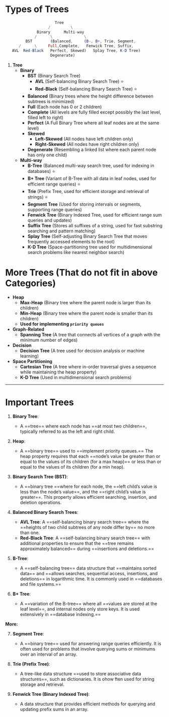 
# Types of Trees


```mathematica
                      Tree
                   /         \
              Binary      Multi-way 
             /      \              \
         BST        (Balanced,     (B-, B+, Trie, Segment,
      /      \     Full,Complete,   Fenwick Tree, Suffix, 
   AVL  Red-Black   Perfect, Skewed)   Splay Tree, K-D Tree)
                    Degenerate)
```


1. **Tree**
    - **Binary**
        - **BST** (Binary Search Tree)
            - **AVL** (Self-balancing Binary Search Tree) ⭐
            - **Red-Black** (Self-balancing Binary Search Tree) ⭐
        - **Balanced** (Binary trees where the height difference between subtrees is minimized)
        - **Full** (Each node has 0 or 2 children)
        - **Complete** (All levels are fully filled except possibly the last level, filled left to right)
        - **Perfect** (A Full Binary Tree where all leaf nodes are at the same level)
        - **Skewed**
            - **Left-Skewed** (All nodes have left children only)
            - **Right-Skewed** (All nodes have right children only)
        - **Degenerate** (Resembling a linked list where each parent node has only one child)
    - **Multi-way**
        - **B-Tree** (Balanced multi-way search tree, used for indexing in databases) ⭐
        - **B+ Tree** (Variant of B-Tree with all data in leaf nodes, used for efficient range queries) ⭐
        - **Trie** (Prefix Tree, used for efficient storage and retrieval of strings) ⭐
        - **Segment Tree** (Used for storing intervals or segments, supporting range queries)
        - **Fenwick Tree** (Binary Indexed Tree, used for efficient range sum queries and updates)
        - **Suffix Tree** (Stores all suffixes of a string, used for fast substring searching and pattern matching)
        - **Splay Tree** (Self-adjusting Binary Search Tree that moves frequently accessed elements to the root)
        - **K-D Tree** (Space-partitioning tree used for multidimensional search problems like nearest neighbor search)

# More Trees (That do not fit in above Categories)

- **Heap**
	- **Max-Heap** (Binary tree where the parent node is larger than its children)
	- **Min-Heap** (Binary tree where the parent node is smaller than its children)
	- **Used for implementing `priority queues`**
- **Graph-Related**
	- **Spanning Tree** (A tree that connects all vertices of a graph with the minimum number of edges)
- **Decision**
	- **Decision Tree** (A tree used for decision analysis or machine learning)
- **Space Partitioning**
	- **Cartesian Tree** (A tree where in-order traversal gives a sequence while maintaining the heap property)
	- **K-D Tree** (Used in multidimensional search problems)


---

# Important Trees

1. **Binary Tree**:
   - A ==tree== where each node has ==at most two children==, typically referred to as the left and right child.

2. **Heap**:
   - A ==binary tree== used to ==implement priority queues.== The heap property requires that each ==node’s value be greater than or equal to the values of its children (for a max heap)== or less than or equal to the values of its children (for a min heap).

3. **Binary Search Tree (BST)**:
   - A ==binary tree ==where for each node, the ==left child’s value is less than the node’s value==, and the ==right child’s value is greater==. This property allows efficient searching, insertion, and deletion operations.

3. **Balanced Binary Search Trees**:
   - **AVL Tree**: A ==self-balancing binary search tree== where the ==heights of two child subtrees of any node differ by== no more than one.
   - **Red-Black Tree**: A ==self-balancing binary search tree== with additional properties to ensure that the ==tree remains approximately balanced== during ==insertions and deletions.==

4. **B-Tree**:
   - A ==self-balancing tree== data structure that ==maintains sorted data== and ==allows searches, sequential access, insertions, and deletions== in logarithmic time. It is commonly used in ==databases and file systems.==

5. **B+ Tree**:
   - A ==variation of the B-tree== where all ==values are stored at the leaf level==, and internal nodes only store keys. It is used extensively in ==database indexing.==

**More:**

7. **Segment Tree**:
   - A ==binary tree== used for answering range queries efficiently. It is often used for problems that involve querying sums or minimums over an interval of an array.

8. **Trie (Prefix Tree)**:
   - A tree-like data structure ==used to store associative data structures==, such as dictionaries. It is ohow ften used for string storage and retrieval.

9. **Fenwick Tree (Binary Indexed Tree)**:
   - A data structure that provides efficient methods for querying and updating prefix sums in an array.